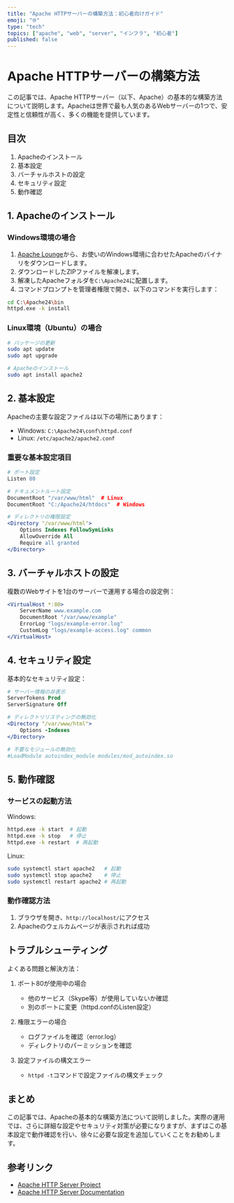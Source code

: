 ```yaml
---
title: "Apache HTTPサーバーの構築方法：初心者向けガイド"
emoji: "🌐"
type: "tech"
topics: ["apache", "web", "server", "インフラ", "初心者"]
published: false
---
```


# Apache HTTPサーバーの構築方法

この記事では、Apache HTTPサーバー（以下、Apache）の基本的な構築方法について説明します。Apacheは世界で最も人気のあるWebサーバーの1つで、安定性と信頼性が高く、多くの機能を提供しています。

## 目次
1. Apacheのインストール
2. 基本設定
3. バーチャルホストの設定
4. セキュリティ設定
5. 動作確認

## 1. Apacheのインストール

### Windows環境の場合

1. [Apache Lounge](https://www.apachelounge.com/download/)から、お使いのWindows環境に合わせたApacheのバイナリをダウンロードします。
2. ダウンロードしたZIPファイルを解凍します。
3. 解凍したApacheフォルダを`C:\Apache24`に配置します。
4. コマンドプロンプトを管理者権限で開き、以下のコマンドを実行します：

```bash
cd C:\Apache24\bin
httpd.exe -k install
```

### Linux環境（Ubuntu）の場合

```bash
# パッケージの更新
sudo apt update
sudo apt upgrade

# Apacheのインストール
sudo apt install apache2
```

## 2. 基本設定

Apacheの主要な設定ファイルは以下の場所にあります：
- Windows: `C:\Apache24\conf\httpd.conf`
- Linux: `/etc/apache2/apache2.conf`

### 重要な基本設定項目

```apache
# ポート設定
Listen 80

# ドキュメントルート設定
DocumentRoot "/var/www/html"  # Linux
DocumentRoot "C:/Apache24/htdocs"  # Windows

# ディレクトリの権限設定
<Directory "/var/www/html">
    Options Indexes FollowSymLinks
    AllowOverride All
    Require all granted
</Directory>
```

## 3. バーチャルホストの設定

複数のWebサイトを1台のサーバーで運用する場合の設定例：

```apache
<VirtualHost *:80>
    ServerName www.example.com
    DocumentRoot "/var/www/example"
    ErrorLog "logs/example-error.log"
    CustomLog "logs/example-access.log" common
</VirtualHost>
```

## 4. セキュリティ設定

基本的なセキュリティ設定：

```apache
# サーバー情報の非表示
ServerTokens Prod
ServerSignature Off

# ディレクトリリスティングの無効化
<Directory "/var/www/html">
    Options -Indexes
</Directory>

# 不要なモジュールの無効化
#LoadModule autoindex_module modules/mod_autoindex.so
```

## 5. 動作確認

### サービスの起動方法

Windows:
```bash
httpd.exe -k start  # 起動
httpd.exe -k stop   # 停止
httpd.exe -k restart  # 再起動
```

Linux:
```bash
sudo systemctl start apache2   # 起動
sudo systemctl stop apache2    # 停止
sudo systemctl restart apache2 # 再起動
```

### 動作確認方法

1. ブラウザを開き、`http://localhost/`にアクセス
2. Apacheのウェルカムページが表示されれば成功

## トラブルシューティング

よくある問題と解決方法：

1. ポート80が使用中の場合
   - 他のサービス（Skype等）が使用していないか確認
   - 別のポートに変更（httpd.confのListen設定）

2. 権限エラーの場合
   - ログファイルを確認（error.log）
   - ディレクトリのパーミッションを確認

3. 設定ファイルの構文エラー
   - `httpd -t`コマンドで設定ファイルの構文チェック

## まとめ

この記事では、Apacheの基本的な構築方法について説明しました。実際の運用では、さらに詳細な設定やセキュリティ対策が必要になりますが、まずはこの基本設定で動作確認を行い、徐々に必要な設定を追加していくことをお勧めします。

## 参考リンク
- [Apache HTTP Server Project](https://httpd.apache.org/)
- [Apache HTTP Server Documentation](https://httpd.apache.org/docs/)
